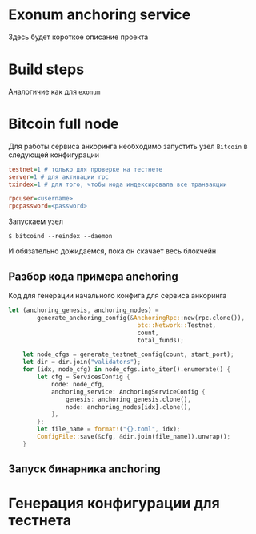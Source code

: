 # Exonum anchoring service

Здесь будет короткое описание проекта

# Build steps

Аналогичие как для `exonum`

# Bitcoin full node 

Для работы сервиса анкоринга необходимо запустить узел `Bitcoin` в следующей конфигурации
```ini
testnet=1 # только для проверке на тестнете
server=1 # для активации rpc
txindex=1 # для того, чтобы нода индексировала все транзакции 

rpcuser=<username>
rpcpassword=<password>
```

Запускаем узел
```
$ bitcoind --reindex --daemon
```
И обязательно дожидаемся, пока он скачает весь блокчейн

## Разбор кода примера anchoring 

Код для генерации начального конфига для сервиса анкоринга
```rust
let (anchoring_genesis, anchoring_nodes) =
        generate_anchoring_config(&AnchoringRpc::new(rpc.clone()),
                                    btc::Network::Testnet,
                                    count,
                                    total_funds);

    let node_cfgs = generate_testnet_config(count, start_port);
    let dir = dir.join("validators");
    for (idx, node_cfg) in node_cfgs.into_iter().enumerate() {
        let cfg = ServicesConfig {
            node: node_cfg,
            anchoring_service: AnchoringServiceConfig {
                genesis: anchoring_genesis.clone(),
                node: anchoring_nodes[idx].clone(),
            },
        };
        let file_name = format!("{}.toml", idx);
        ConfigFile::save(&cfg, &dir.join(file_name)).unwrap();
    }
```

## Запуск бинарника anchoring

# Генерация конфигурации для тестнета

